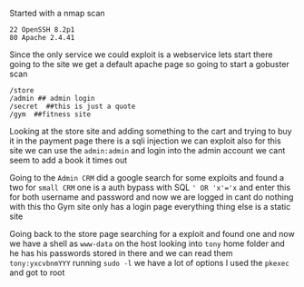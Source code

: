 Started with a nmap scan
```
22 OpenSSH 8.2p1 
80 Apache 2.4.41
```
Since the only service we could exploit is a webservice lets start there going to the site we get a default apache page so going to start a gobuster scan
```
/store 
/admin ## admin login
/secret  ##this is just a quote 
/gym  ##fitness site
```
Looking at the store site and adding something to the cart and trying to buy it in the payment page there is a sqli injection we can exploit also for this site we can use the `admin:admin` and login into the admin account we cant seem to add a book it times out 

Going to the `Admin CRM` did a google search for some exploits and found a two for `small CRM` one is a auth bypass with SQL `' OR 'x'='x` and enter this for both username and password and now we are logged in cant do nothing with this tho
Gym site only has a login page everything thing else is a static site 

Going back to the store page searching for a exploit and found one and now we have a shell as `www-data` on the host looking into `tony` home folder and he has his passwords stored in there and we can read them `tony:yxcvbnmYYY` running `sudo -l` we have a lot of options I used the `pkexec` and got to root 